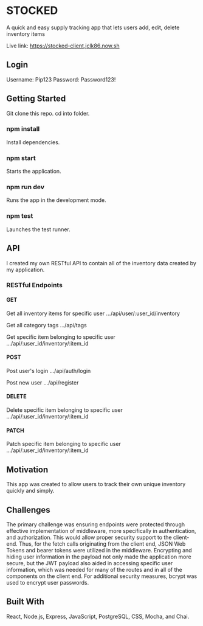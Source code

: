 # STOCKED

A quick and easy supply tracking app that lets users add, edit, delete inventory items

Live link: https://stocked-client.jclk86.now.sh

## Login

Username: Pip123
Password: Password123!

## Getting Started

Git clone this repo.
cd into folder.

### npm install

Install dependencies.

### npm start

Starts the application.

### npm run dev

Runs the app in the development mode.

### npm test

Launches the test runner.

## API

I created my own RESTful API to contain all of the inventory data created by my application.

### RESTful Endpoints

#### GET

Get all inventory items for specific user .../api/user/:user_id/inventory

Get all category tags .../api/tags

Get specific item belonging to specific user .../api/:user_id/inventory/:item_id

#### POST

Post user's login .../api/auth/login

Post new user .../api/register

#### DELETE

Delete specific item belonging to specific user .../api/:user_id/inventory/:item_id

#### PATCH

Patch specific item belonging to specific user .../api/:user_id/inventory/:item_id

## Motivation

This app was created to allow users to track their own unique inventory quickly and simply.

## Challenges

The primary challenge was ensuring endpoints were protected through effective implementation of middleware, more specifically in authentication, and authorization. This would allow proper security support to the client-end. Thus, for the fetch calls originating from the client end, JSON Web Tokens and bearer tokens were utilized in the middleware. Encrypting and hiding user information in the payload not only made the application more secure, but the JWT payload also aided in accessing specific user information, which was needed for many of the routes and in all of the components on the client end. For additional security measures, bcrypt was used to encrypt user passwords.

## Built With

React, Node.js, Express, JavaScript, PostgreSQL, CSS, Mocha, and Chai.
